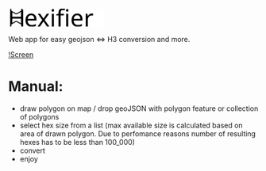 ![Hexifier](https://raw.githubusercontent.com/jedluk/hexifier/main/src/components/svg/logo.svg)

Web app for easy geojson <=> H3 conversion and more.

[!Screen](https://raw.githubusercontent.com//jedluk/random/master/hexifier/hexifier.png)


# Manual:
 - draw polygon on map / drop geoJSON with polygon feature or collection of polygons
 - select hex size from a list (max available size is calculated based on area of drawn polygon. Due to perfomance reasons number of resulting hexes has to be less than 100_000)
 - convert
 - enjoy